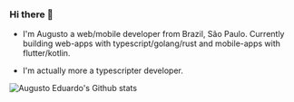 ### Hi there 👋

- I'm Augusto a web/mobile developer from Brazil, São Paulo. Currently building web-apps with typescript/golang/rust and mobile-apps with flutter/kotlin.

- I'm actually more a typescripter developer.


![Augusto Eduardo's Github stats](https://github-readme-stats-git-master-augustoedt123.vercel.app/api?username=augustoedt&theme=monokai&show_icons=true&count_private=true&hide=prs,issues,contribs)
<!--
**augustoedt123/augustoedt123** is a ✨ _special_ ✨ repository because its `README.md` (this file) appears on your GitHub profile.

Here are some ideas to get you started:

- 🔭 I’m currently working on ...
- 🌱 I’m currently learning ...
- 👯 I’m looking to collaborate on ...
- 🤔 I’m looking for help with ...
- 💬 Ask me about ...
- 📫 How to reach me: ...
- 😄 Pronouns: ...
- ⚡ Fun fact: ...
-->
